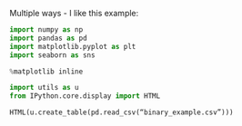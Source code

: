 Multiple ways - I like this example:

```python   
import numpy as np
import pandas as pd
import matplotlib.pyplot as plt
import seaborn as sns

%matplotlib inline

import utils as u
from IPython.core.display import HTML

HTML(u.create_table(pd.read_csv(“binary_example.csv”)))
```
